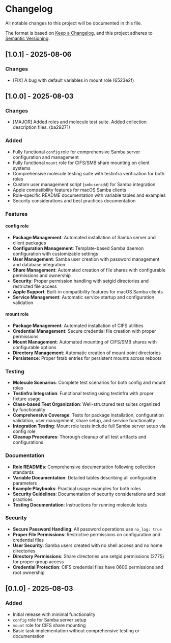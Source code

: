 # Changelog

All notable changes to this project will be documented in this file.

The format is based on [Keep a Changelog](https://keepachangelog.com/en/1.0.0/),
and this project adheres to
[Semantic Versioning](https://semver.org/spec/v2.0.0.html).

## [1.0.1] - 2025-08-06

### Changes

- [FIX] A bug with default variables in mount role (6523e2f)

## [1.0.0] - 2025-08-03

### Changes

- [MAJOR] Added roles and molecule test suite. Added collection description
  files. (ba29271)

### Added

- Fully functional `config` role for comprehensive Samba server configuration
  and management
- Fully functional `mount` role for CIFS/SMB share mounting on client systems
- Comprehensive molecule testing suite with testinfra verification for both
  roles
- Custom user management script (`smbuseradd`) for Samba integration
- Apple compatibility features for macOS Samba clients
- Role-specific README documentation with variable tables and examples
- Security considerations and best practices documentation

### Features

#### config role

- **Package Management**: Automated installation of Samba server and client
  packages
- **Configuration Management**: Template-based Samba daemon configuration with
  customizable settings
- **User Management**: Samba user creation with password management and database
  integration
- **Share Management**: Automated creation of file shares with configurable
  permissions and ownership
- **Security**: Proper permission handling with setgid directories and
  restricted file access
- **Apple Support**: Built-in compatibility features for macOS Samba clients
- **Service Management**: Automatic service startup and configuration validation

#### mount role

- **Package Management**: Automated installation of CIFS utilities
- **Credential Management**: Secure credential file creation with proper
  permissions
- **Mount Management**: Automated mounting of CIFS/SMB shares with configurable
  options
- **Directory Management**: Automatic creation of mount point directories
- **Persistence**: Proper fstab entries for persistent mounts across reboots

### Testing

- **Molecule Scenarios**: Complete test scenarios for both config and mount
  roles
- **Testinfra Integration**: Functional testing using testinfra with proper
  fixture usage
- **Class-based Test Organization**: Well-structured test suites organized by
  functionality
- **Comprehensive Coverage**: Tests for package installation, configuration
  validation, user management, share setup, and service functionality
- **Integration Testing**: Mount role tests include full Samba server setup via
  config role
- **Cleanup Procedures**: Thorough cleanup of all test artifacts and
  configurations

### Documentation

- **Role READMEs**: Comprehensive documentation following collection standards
- **Variable Documentation**: Detailed tables describing all configurable
  parameters
- **Example Playbooks**: Practical usage examples for both roles
- **Security Guidelines**: Documentation of security considerations and best
  practices
- **Testing Documentation**: Instructions for running molecule tests

### Security

- **Secure Password Handling**: All password operations use `no_log: true`
- **Proper File Permissions**: Restrictive permissions on configuration and
  credential files
- **User Security**: Samba users created with no shell access and no home
  directories
- **Directory Permissions**: Share directories use setgid permissions (2775) for
  proper group access
- **Credential Protection**: CIFS credential files have 0600 permissions and
  root ownership

## [0.1.0] - 2025-08-03

### Added

- Initial release with minimal functionality
- `config` role for Samba server setup
- `mount` role for CIFS share mounting
- Basic task implementation without comprehensive testing or documentation
